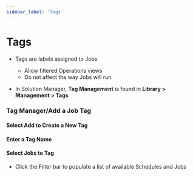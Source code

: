 ```yaml
---
sidebar_label: 'Tags'
---
```


# Tags

<!--
![Picture25](../static/imgbasic/Picture25.png)
-->

* Tags are labels assigned to Jobs 
  * Allow filtered Operations views
  * Do not affect the way Jobs will run 

* In Solution Manager, **Tag Management** is found in **Library > Management > Tags**

### Tag Manager/Add a Job Tag

#### Select Add to Create a New Tag 

<!--
![SM Tags](../static/imgbasic/sm-tags.png)
-->

#### Enter a Tag Name

<!--
![SM Tag Add](../static/imgbasic/sm-tag-add.png)
-->

#### Select Jobs to Tag

* Click the Filter bar to populate a list of available Schedules and Jobs

<!--
![SM Tag Add List](../static/imgbasic/sm-tag-add-list.png)
-->